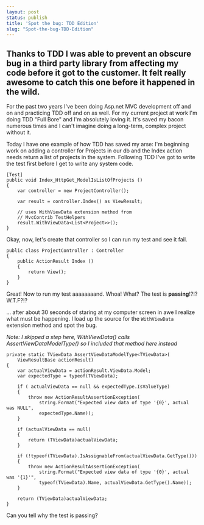 ```yaml
---
layout: post
status: publish
title: 'Spot the bug: TDD Edition'
slug: "Spot-the-bug-TDD-Edition"
---
```

## Thanks to TDD I was able to prevent an obscure bug in a third party library from affecting my code before it got to the customer. It felt really awesome to catch this one before it happened in the wild.

For the past two years I've been doing Asp.net MVC development off and on and practicing TDD off and on as well. For my current project at work I'm doing TDD "Full Bore" and I'm absolutely loving it. It's saved my bacon numerous times and I can't imagine doing a long-term, complex project without it.

Today I have one example of how TDD has saved my arse: I'm beginning work on adding a controller for Projects in our db and the Index action needs return a list of projects in the system. Following TDD I've got to write the test first before I get to write any system code.

    [Test]
    public void Index_HttpGet_ModelIsListOfProjects ()
    {
        var controller = new ProjectController();

        var result = controller.Index() as ViewResult;

        // uses WithViewData extension method from 
        // MvcContrib TestHelpers
        result.WithViewData<List<Project>>();
    }

Okay, now, let's create that controller so I can run my test and see it fail.

    
    public class ProjectController : Controller
    {
        public ActionResult Index ()
        {
            return View();
        }
    }
    


Great! Now to run my test aaaaaaaand. Whoa! What? The test is **passing**!?!? W.T.F?!?

... after about 30 seconds of staring at my computer screen in awe I realize what must be happening. I load up the source for the `WithViewData` extension method and spot the bug.

*Note: I skipped a step here, WithViewData() calls AssertViewDataModelType() so I included that method here instead*


    private static TViewData AssertViewDataModelType<TViewData>(
        ViewResultBase actionResult)
    {
        var actualViewData = actionResult.ViewData.Model;
        var expectedType = typeof(TViewData);

        if ( actualViewData == null && expectedType.IsValueType)
        {
            throw new ActionResultAssertionException(
                string.Format("Expected view data of type '{0}', actual was NULL",
                expectedType.Name));
        }
        
        if (actualViewData == null)
        {
            return (TViewData)actualViewData;
        }

        if (!typeof(TViewData).IsAssignableFrom(actualViewData.GetType()))
        {
            throw new ActionResultAssertionException(
                string.Format("Expected view data of type '{0}', actual was '{1}'",
                typeof(TViewData).Name, actualViewData.GetType().Name));
        }

        return (TViewData)actualViewData;
    }

Can you tell why the test is passing?
